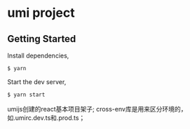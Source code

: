# umi project

## Getting Started

Install dependencies,

```bash
$ yarn
```

Start the dev server,

```bash
$ yarn start
```


umijs创建的react基本项目架子;
cross-env库是用来区分环境的，如.umirc.dev.ts和.prod.ts；
